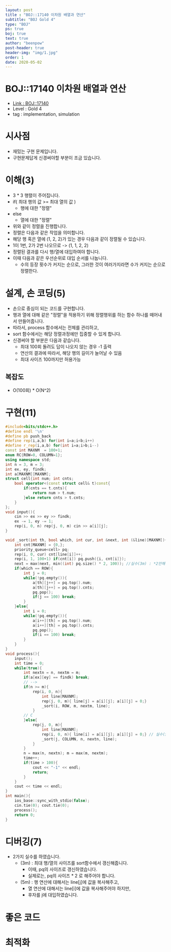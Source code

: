 ```yaml
---
layout: post
title : "BOJ::17140 이차원 배열과 연산"
subtitle: "BOJ Gold 4"
type: "BOJ"
ps: true
boj: true
text: true
author: "beenpow"
post-header: true
header-img: "img/1.jpg"
order: 1
date: 2020-05-02
---
```

# BOJ::17140 이차원 배열과 연산
- [Link : BOJ::17140](https://www.acmicpc.net/problem/17140)
- Level : Gold 4
- tag : implementation, simulation

# 시사점
- 재밌는 구현 문제입니다.
- 구현문제답게 신경써야할 부분이 조금 있습니다.

# 이해(3)
- 3 * 3 행렬이 주어집니다.
- if( 최대 행의 값 >= 최대 열의 값 ) 
  - 행에 대한 "정렬"
- else
  - 열에 대한 "정렬"
- 위와 같이 정렬을 진행합니다.
- 정렬은 다음과 같은 작업을 의미합니다.
- 해당 행 혹은 열에 (1, 2, 2)가 있는 경우 다음과 같이 정렬될 수 있습니다.
- 1이 1번, 2가 2번 나오므로 -> (1, 1, 2, 2)
- 정렬된 결과를 다시 행/열에 대입하여야 합니다.
- 이때 다음과 같은 우선순위로 대입 순서를 나눕니다.
  - 수의 등장 횟수가 커지는 순으로, 그러한 것이 여러가지라면 수가 커지는 순으로 정렬한다.
 

# 설계, 손 코딩(5)
- 손으로 중심이 되는 코드를 구현합니다.
- 행과 열에 대해 같은 "정렬"을 적용하기 위해 정렬행위를 하는 함수 하나를 떼어내서 만들어줍니다.
- 따라서, process 함수에서는 전체를 관리하고,
- sort 함수에서는 해당 정렬과정에만 집중할 수 있게 합니다.
- 신경써야 할 부분은 다음과 같습니다.
  - 최대 100회 돌려도 답이 나오지 않는 경우 -1 출력
  - 연산의 결과에 따라서, 해당 행의 길이가 늘어날 수 있음
  - 최대 사이즈 100까지만 허용가능

## 복잡도
- O(100회) * O(N^2)

# 구현(11)

```cpp
#include<bits/stdc++.h>
#define endl '\n'
#define pb push_back
#define rep(i,a,b) for(int i=a;i<b;i++)
#define r_rep(i,a,b) for(int i=a;i>b;i--)
const int MAXNM  = 100+1;
enum RC{ROW=0, COLUMN=1};
using namespace std;
int n = 3, m = 3;
int ex, ey, findk;
int a[MAXNM][MAXNM];
struct cell{int num; int cnts;
    bool operator<(const struct cell& t)const{
        if(cnts == t.cnts){
            return num > t.num;
        }else return cnts > t.cnts;
    }
};
void input(){
    cin >> ex >> ey >> findk;
    ex -= 1, ey -= 1;
    rep(i, 0, n) rep(j, 0, m) cin >> a[i][j];
}

void _sort(int th, bool which, int cur, int &next, int (&line)[MAXNM]){
    int cnt[MAXNM] = {0,};
    priority_queue<cell> pq;
    rep(i, 0, cur) cnt[line[i]]++;
    rep(i, 1, 100+1) if(cnt[i]) pq.push({i, cnt[i]});
    next = max(next, min((int) pq.size() * 2, 100)); //실수(3m) : *2안해줌
    if(which == ROW){
        int j = 0;
        while(!pq.empty()){
            a[th][j++] = pq.top().num;
            a[th][j++] = pq.top().cnts;
            pq.pop();
            if(j == 100) break;
        }
    }else{
        int i = 0;
        while(!pq.empty()){
            a[i++][th] = pq.top().num;
            a[i++][th] = pq.top().cnts;
            pq.pop();
            if(i == 100) break;
        }
    }
}
void process(){
    input();
    int time = 0;
    while(true){
        int nextn = n, nextm = m;
        if(a[ex][ey] == findk) break;
        // -->
        if(n >= m){
            rep(i, 0, n){
                int line[MAXNM];
                rep(j, 0, m){ line[j] = a[i][j]; a[i][j] = 0;}
                _sort(i, ROW, m, nextm, line);
            }
        // C
        }else{
            rep(j, 0, m){
                int line[MAXNM];
                rep(i, 0, n){ line[i] = a[i][j]; a[i][j] = 0;} // 실수(5m) : line[j]에 대입
                _sort(j, COLUMN, n, nextn, line);
            }
        }
        n = max(n, nextn); m = max(m, nextm);
        time++;
        if(time > 100){
            cout << "-1" << endl;
            return;
        }
    }
    cout << time << endl;
}
int main(){
    ios_base::sync_with_stdio(false);
    cin.tie(0); cout.tie(0);
    process();
    return 0;
}
```

# 디버깅(7)
- 2가지 실수를 하였습니다.
  - (3m) : 최대 행/열의 사이즈를 sort함수에서 갱신해줍니다.
    - 이때, pq의 사이즈로 갱신하였습니다.
    - 실제로는, pq의 사이즈 * 2 로 해주어야 합니다.
  - (5m) : 행 연산에 대해서는 line[j]에 값을 복사해주고,
    - 열 연산에 대해서는 line[i]에 값을 복사해주어야 하지만,
    - 후자를 j에 대입하였습니다.

# 좋은 코드

# 최적화
